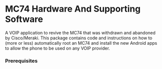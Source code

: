 # MC74 Hardware And Supporting Software

A VOIP application to revive the MC74 that was withdrawn and abandoned by Cisco/Meraki.
This package contains code and instructions on how to (more or less) automatically root
an MC74 and install the new Android apps to allow the phone to be used on any VOIP
provider.


### Prerequisites
